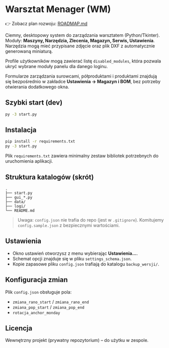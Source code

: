 # Warsztat Menager (WM)
👉 Zobacz plan rozwoju: [ROADMAP.md](./ROADMAP.md)

Ciemny, desktopowy system do zarządzania warsztatem (Python/Tkinter).
Moduły: **Maszyny, Narzędzia, Zlecenia, Magazyn, Serwis, Ustawienia**.
Narzędzia mogą mieć przypisane zdjęcie oraz plik DXF z automatycznie
generowaną miniaturą.

Profile użytkowników mogą zawierać listę `disabled_modules`, która
pozwala ukryć wybrane moduły panelu dla danego loginu.

Formularze zarządzania surowcami, półproduktami i produktami znajdują się
bezpośrednio w zakładce **Ustawienia → Magazyn i BOM**, bez potrzeby
otwierania dodatkowego okna.

## Szybki start (dev)
```bash
py -3 start.py
```

## Instalacja
```bash
pip install -r requirements.txt
py -3 start.py
```

Plik `requirements.txt` zawiera minimalny zestaw bibliotek potrzebnych do uruchomienia aplikacji.

## Struktura katalogów (skrót)
```
.
├── start.py
├── gui_*.py
├── data/
├── logi/
└── README.md
```

> Uwaga: `config.json` nie trafia do repo (jest w `.gitignore`). Komitujemy `config.sample.json` z bezpiecznymi wartościami.

## Ustawienia
- Okno ustawień otworzysz z menu wybierając **Ustawienia...**.
- Schemat opcji znajduje się w pliku `settings_schema.json`.
- Kopie zapasowe pliku `config.json` trafiają do katalogu `backup_wersji/`.

## Konfiguracja zmian
Plik `config.json` obsługuje pola:
- `zmiana_rano_start` / `zmiana_rano_end`
- `zmiana_pop_start` / `zmiana_pop_end`
- `rotacja_anchor_monday`

## Licencja
Wewnętrzny projekt (prywatny repozytorium) – do użytku w zespole.
